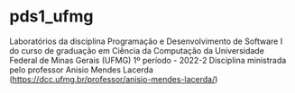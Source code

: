 # pds1_ufmg
Laboratórios da disciplina Programação e Desenvolvimento de Software I do curso de graduação em Ciência da Computação da Universidade Federal de Minas Gerais (UFMG)
1º período - 2022-2
Disciplina ministrada pelo professor Anisio Mendes Lacerda (https://dcc.ufmg.br/professor/anisio-mendes-lacerda/)
